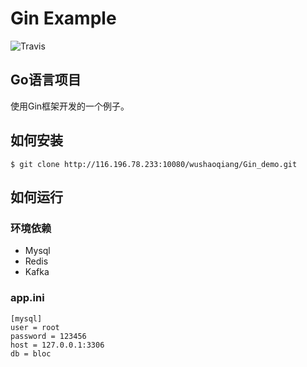 # Gin Example 
![Travis](https://img.shields.io/badge/-Beijing--研发-green.svg?logo=Docker&style=popout-square)
<h2>Go语言项目</h2>

使用Gin框架开发的一个例子。

## 如何安装

```
$ git clone http://116.196.78.233:10080/wushaoqiang/Gin_demo.git
```
## 如何运行
### 环境依赖
- Mysql
- Redis
- Kafka

### app.ini
```
[mysql]
user = root
password = 123456
host = 127.0.0.1:3306
db = bloc

```